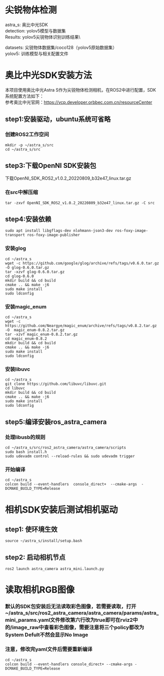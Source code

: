 # 尖锐物体检测 
astra_s: 奥比中光SDK\
detection: yolov5模型与数据集\
Results: yolov5尖锐物体识别训练结果\

datasets: 尖锐物体数据集/coco128（yolov5原始数据集）\
yolov5: 训练模型与相关配置文件

# 奥比中光SDK安装方法 
本项目使用奥比中光Astra S作为尖锐物体检测相机，在ROS2中进行配置，SDK系统配置方法如下：\
参考奥比中光官网：https://vcp.developer.orbbec.com.cn/resourceCenter
## step1:安装驱动，ubuntu系统可省略

### 创建ROS2工作空间
```
mkdir -p ~/astra_s/src
cd ~/astra_s/src
```
## step3:下载OpenNI SDK安装包
下载OpenNI_SDK_ROS2_v1.0.2_20220809_b32e47_linux.tar.gz

### 在src中解压缩
```
tar -zxvf OpenNI_SDK_ROS2_v1.0.2_20220809_b32e47_linux.tar.gz -C src
```
## step4:安装依赖
```
sudo apt install libgflags-dev nlohmann-json3-dev ros-foxy-image-transport ros-foxy-image-publisher
```
### 安装glog
```
cd ~/astra_s
wget -c https://github.com/google/glog/archive/refs/tags/v0.6.0.tar.gz  -O glog-0.6.0.tar.gz
tar -xzvf glog-0.6.0.tar.gz
cd glog-0.6.0
mkdir build && cd build
cmake .. && make -j6
sudo make install
sudo ldconfig
```

### 安装magic_enum
```
cd ~/astra_s
wget -c https://github.com/Neargye/magic_enum/archive/refs/tags/v0.8.2.tar.gz -O  magic_enum-0.8.2.tar.gz
tar -xzvf magic_enum-0.8.2.tar.gz
cd magic_enum-0.8.2
mkdir build && cd build
cmake .. && make -j6
sudo make install
sudo ldconfig
```
### 安装libuvc
```
cd ~/astra_s
git clone https://github.com/libuvc/libuvc.git
cd libuvc
mkdir build && cd build
cmake .. && make -j6
sudo make install
sudo ldconfig
```
## step5:编译安装ros_astra_camera
### 处理libusb的规则
```
cd ~/astra_s/src/ros2_astra_camera/astra_camera/scripts
sudo bash install.h
sudo udevadm control --reload-rules && sudo udevadm trigger
```
### 开始编译
```
cd ~/astra_s
colcon build --event-handlers  console_direct+  --cmake-args  -DCMAKE_BUILD_TYPE=Release
```
# 相机SDK安装后测试相机驱动
## step1: 使环境生效
```
source ~/astra_s/install/setup.bash
```
## step2: 启动相机节点
```
ros2 launch astra_camera astra_mini.launch.py
```
# 读取相机RGB图像
### 默认的SDK包安装后无法读取彩色图像，若需要读取，打开 ~/astra_s/src/ros2_astra_camera/astra_camera/params/astra_mini_params.yaml文件修改第六行改为true即可在rviz2中的/image_raw中查看彩色图像，需要注意将三个policy都改为System Defult不然会显示No Image
### 注意，修改完yaml文件后需要重新编译
```
cd ~/astra_s
colcon build --event-handlers console_direct+ --cmake-args -DCMAKE_BUILD_TYPE=Release
```
